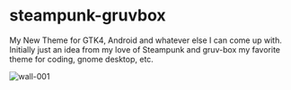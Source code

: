 # steampunk-gruvbox
My New Theme for GTK4, Android and whatever else I can come up with. Initially just an idea from my love of Steampunk and gruv-box my favorite theme for coding, gnome desktop, etc. 

![wall-001](https://user-images.githubusercontent.com/67523002/153662290-b9068954-b958-4d0d-82fc-2211bc619d37.png)
